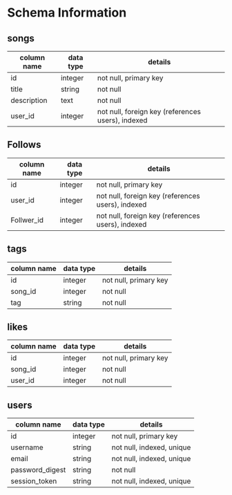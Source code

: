 # Schema Information

## songs
column name | data type | details
------------|-----------|-----------------------
id          | integer   | not null, primary key
title       | string    | not null
description | text      | not null
user_id   | integer   | not null, foreign key (references users), indexed

## Follows
column name | data type | details
------------|-----------|-----------------------
id          | integer   | not null, primary key
user_id   | integer   | not null, foreign key (references users), indexed
Follwer_id  | integer   | not null, foreign key (references users), indexed

## tags
column name | data type | details
------------|-----------|-----------------------
id          | integer   | not null, primary key
song_id     | integer   | not null
tag         | string    | not null

## likes
column name | data type | details
------------|-----------|-----------------------
id          | integer   | not null, primary key
song_id     | integer   | not null
user_id     | integer   | not null

## users
column name     | data type | details
----------------|-----------|-----------------------
id              | integer   | not null, primary key
username        | string    | not null, indexed, unique
email           | string    | not null, indexed, unique
password_digest | string    | not null
session_token   | string    | not null, indexed, unique
